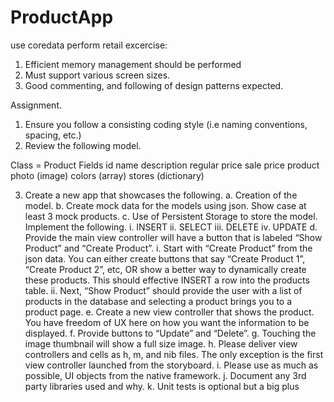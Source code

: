 ProductApp
==========

use coredata perform retail excercise:

1.	Efficient memory management should be performed
2.	Must support various screen sizes.
3.	Good commenting, and following of design patterns expected.

Assignment.
1.	Ensure you follow a consisting coding style (i.e naming conventions, spacing, etc.) 
2.	Review the following model.

Class = Product
Fields
id
name
description
regular price
sale price
product photo (image)
colors (array)
stores (dictionary)

3.	Create a new app that showcases the following.
a.	Creation of the model.
b.	Create mock data for the models using json. Show case at least 3 mock products.
c.	Use of Persistent Storage to store the model. Implement the following.
i.	INSERT
ii.	SELECT
iii.	DELETE
iv.	UPDATE
d.	Provide the main view controller will have a button that is labeled “Show Product” and “Create Product”.
i.	Start with “Create Product” from the json data. You can either create buttons that say “Create Product 1”, “Create Product 2”, etc, OR show a better way to dynamically create these products.  This should effective INSERT a row into the products table.
ii.	Next, “Show Product” should provide the user with a list of products in the database and selecting a product brings you to a product page.
e.	Create a new view controller that shows the product. You have freedom of UX here on how you want the information to be displayed.
f.	Provide buttons to “Update” and “Delete”. 
g.	Touching the image thumbnail will show a full size image.
h.	Please deliver view controllers and cells as h, m, and nib files. The only exception is the first view controller launched from the storyboard.
i.	Please use as much as possible, UI objects from the native framework. 
j.	Document any 3rd party libraries used and why.
k.	Unit tests is optional but a big plus 

